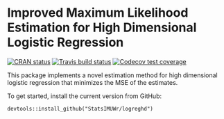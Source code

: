 # Improved Maximum Likelihood Estimation for High Dimensional Logistic Regression

[![CRAN status](https://www.r-pkg.org/badges/version/logreghd)](https://CRAN.R-project.org/package=logreghd)
[![Travis build status](https://travis-ci.org/StatsIMUwr/logreg_hd.svg?branch=master)](https://travis-ci.org/StatsIMUwr/logreg_hd)
[![Codecov test coverage](https://codecov.io/gh/StatsIMUwr/logreg_hd/branch/master/graph/badge.svg)](https://codecov.io/gh/StatsIMUwr/logreg_hd?branch=master)

This package implements a novel estimation method for high dimensional logistic 
regression that minimizes the MSE of the estimates.

To get started, install the current version from GitHub:

```
devtools::install_github("StatsIMUWr/logreghd")
```



